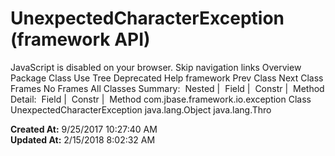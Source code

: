 # UnexpectedCharacterException (framework   API)

JavaScript is disabled on your browser. Skip navigation links Overview Package Class Use Tree Deprecated Help framework Prev Class Next Class Frames No Frames All Classes Summary:  Nested |  Field |  Constr |  Method Detail:  Field |  Constr |  Method com.jbase.framework.io.exception Class UnexpectedCharacterException java.lang.Object java.lang.Thro  

**Created At:** 9/25/2017 10:27:40 AM  
**Updated At:** 2/15/2018 8:02:32 AM  

